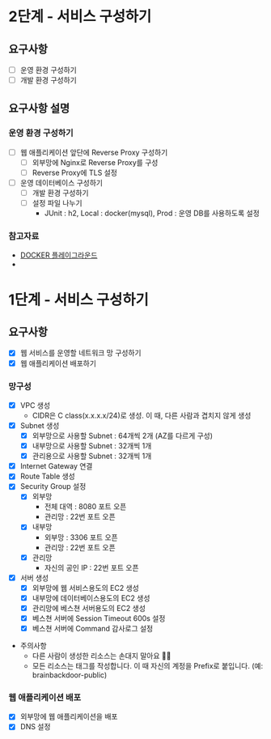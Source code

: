 # 2단계 - 서비스 구성하기
## 요구사항
- [ ] 운영 환경 구성하기 
- [ ] 개발 환경 구성하기

## 요구사항 설명
### 운영 환경 구성하기
- [ ] 웹 애플리케이션 앞단에 Reverse Proxy 구성하기
  - [ ] 외부망에 Nginx로 Reverse Proxy를 구성
  - [ ] Reverse Proxy에 TLS 설정
- [ ] 운영 데이터베이스 구성하기
  - [ ] 개발 환경 구성하기
  - [ ] 설정 파일 나누기
    - JUnit : h2, Local : docker(mysql), Prod : 운영 DB를 사용하도록 설정

### 참고자료
- [DOCKER 플레이그라운드](https://github.com/brainbackdoor/playground-docker/tree/master/week1)
- 

# 1단계 - 서비스 구성하기
## 요구사항
- [x] 웹 서비스를 운영할 네트워크 망 구성하기
- [x] 웹 애플리케이션 배포하기

### 망구성
- [x] VPC 생성
  - CIDR은 C class(x.x.x.x/24)로 생성. 이 때, 다른 사람과 겹치지 않게 생성
- [x] Subnet 생성
  - [x] 외부망으로 사용할 Subnet : 64개씩 2개 (AZ를 다르게 구성)
  - [x] 내부망으로 사용할 Subnet : 32개씩 1개
  - [x] 관리용으로 사용할 Subnet : 32개씩 1개
- [x] Internet Gateway 연결
- [x] Route Table 생성
- [x] Security Group 설정
  - [x] 외부망
    - 전체 대역 : 8080 포트 오픈
    - 관리망 : 22번 포트 오픈
  - [x] 내부망
    - 외부망 : 3306 포트 오픈
    - 관리망 : 22번 포트 오픈
  - [x] 관리망
    - 자신의 공인 IP : 22번 포트 오픈
- [x] 서버 생성
  - [x] 외부망에 웹 서비스용도의 EC2 생성
  - [x] 내부망에 데이터베이스용도의 EC2 생성
  - [x] 관리망에 베스쳔 서버용도의 EC2 생성
  - [x] 베스쳔 서버에 Session Timeout 600s 설정
  - [x] 베스쳔 서버에 Command 감사로그 설정
- 주의사항
  - 다른 사람이 생성한 리소스는 손대지 말아요 🙏🏻
  - 모든 리소스는 태그를 작성합니다. 이 때 자신의 계정을 Prefix로 붙입니다. (예: brainbackdoor-public)

### 웹 애플리케이션 배포
- [x] 외부망에 웹 애플리케이션을 배포
- [x] DNS 설정
